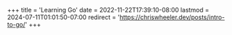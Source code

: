 +++
title = 'Learning Go'
date = 2022-11-22T17:39:10-08:00
lastmod = 2024-07-11T01:01:50-07:00
redirect = 'https://chriswheeler.dev/posts/intro-to-go/'
+++
